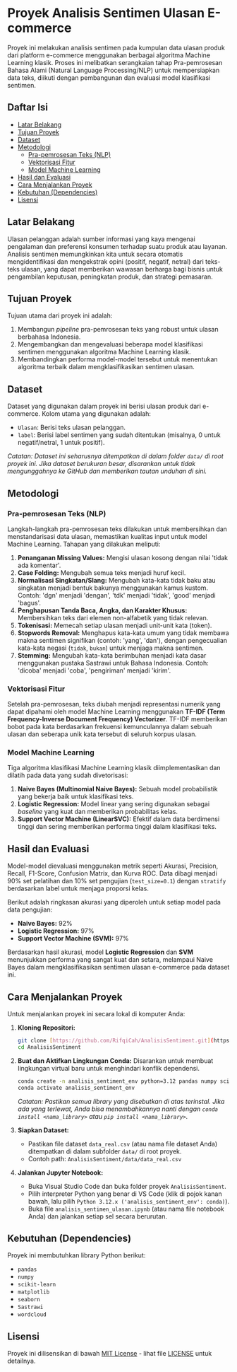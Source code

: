 # Proyek Analisis Sentimen Ulasan E-commerce

Proyek ini melakukan analisis sentimen pada kumpulan data ulasan produk dari platform e-commerce menggunakan berbagai algoritma Machine Learning klasik. Proses ini melibatkan serangkaian tahap Pra-pemrosesan Bahasa Alami (Natural Language Processing/NLP) untuk mempersiapkan data teks, diikuti dengan pembangunan dan evaluasi model klasifikasi sentimen.

## Daftar Isi

- [Latar Belakang](#latar-belakang)
- [Tujuan Proyek](#tujuan-proyek)
- [Dataset](#dataset)
- [Metodologi](#metodologi)
  - [Pra-pemrosesan Teks (NLP)](#pra-pemrosesan-teks-nlp)
  - [Vektorisasi Fitur](#vektorisasi-fitur)
  - [Model Machine Learning](#model-machine-learning)
- [Hasil dan Evaluasi](#hasil-dan-evaluasi)
- [Cara Menjalankan Proyek](#cara-menjalankan-proyek)
- [Kebutuhan (Dependencies)](#kebutuhan-dependencies)
- [Lisensi](#lisensi)

## Latar Belakang

Ulasan pelanggan adalah sumber informasi yang kaya mengenai pengalaman dan preferensi konsumen terhadap suatu produk atau layanan. Analisis sentimen memungkinkan kita untuk secara otomatis mengidentifikasi dan mengekstrak opini (positif, negatif, netral) dari teks-teks ulasan, yang dapat memberikan wawasan berharga bagi bisnis untuk pengambilan keputusan, peningkatan produk, dan strategi pemasaran.

## Tujuan Proyek

Tujuan utama dari proyek ini adalah:
1.  Membangun *pipeline* pra-pemrosesan teks yang robust untuk ulasan berbahasa Indonesia.
2.  Mengembangkan dan mengevaluasi beberapa model klasifikasi sentimen menggunakan algoritma Machine Learning klasik.
3.  Membandingkan performa model-model tersebut untuk menentukan algoritma terbaik dalam mengklasifikasikan sentimen ulasan.

## Dataset

Dataset yang digunakan dalam proyek ini berisi ulasan produk dari e-commerce. Kolom utama yang digunakan adalah:
-   `Ulasan`: Berisi teks ulasan pelanggan.
-   `label`: Berisi label sentimen yang sudah ditentukan (misalnya, 0 untuk negatif/netral, 1 untuk positif).

*Catatan: Dataset ini seharusnya ditempatkan di dalam folder `data/` di root proyek ini. Jika dataset berukuran besar, disarankan untuk tidak mengunggahnya ke GitHub dan memberikan tautan unduhan di sini.*

## Metodologi

### Pra-pemrosesan Teks (NLP)

Langkah-langkah pra-pemrosesan teks dilakukan untuk membersihkan dan menstandarisasi data ulasan, memastikan kualitas input untuk model Machine Learning. Tahapan yang dilakukan meliputi:
1.  **Penanganan Missing Values:** Mengisi ulasan kosong dengan nilai 'tidak ada komentar'.
2.  **Case Folding:** Mengubah semua teks menjadi huruf kecil.
3.  **Normalisasi Singkatan/Slang:** Mengubah kata-kata tidak baku atau singkatan menjadi bentuk bakunya menggunakan kamus kustom. Contoh: 'dgn' menjadi 'dengan', 'tdk' menjadi 'tidak', 'good' menjadi 'bagus'.
4.  **Penghapusan Tanda Baca, Angka, dan Karakter Khusus:** Membersihkan teks dari elemen non-alfabetik yang tidak relevan.
5.  **Tokenisasi:** Memecah setiap ulasan menjadi unit-unit kata (token).
6.  **Stopwords Removal:** Menghapus kata-kata umum yang tidak membawa makna sentimen signifikan (contoh: 'yang', 'dan'), dengan pengecualian kata-kata negasi (`tidak`, `bukan`) untuk menjaga makna sentimen.
7.  **Stemming:** Mengubah kata-kata berimbuhan menjadi kata dasar menggunakan pustaka Sastrawi untuk Bahasa Indonesia. Contoh: 'dicoba' menjadi 'coba', 'pengiriman' menjadi 'kirim'.

### Vektorisasi Fitur

Setelah pra-pemrosesan, teks diubah menjadi representasi numerik yang dapat dipahami oleh model Machine Learning menggunakan **TF-IDF (Term Frequency-Inverse Document Frequency) Vectorizer**. TF-IDF memberikan bobot pada kata berdasarkan frekuensi kemunculannya dalam sebuah ulasan dan seberapa unik kata tersebut di seluruh korpus ulasan.

### Model Machine Learning

Tiga algoritma klasifikasi Machine Learning klasik diimplementasikan dan dilatih pada data yang sudah divetorisasi:
1.  **Naive Bayes (Multinomial Naive Bayes):** Sebuah model probabilistik yang bekerja baik untuk klasifikasi teks.
2.  **Logistic Regression:** Model linear yang sering digunakan sebagai *baseline* yang kuat dan memberikan probabilitas kelas.
3.  **Support Vector Machine (LinearSVC):** Efektif dalam data berdimensi tinggi dan sering memberikan performa tinggi dalam klasifikasi teks.

## Hasil dan Evaluasi

Model-model dievaluasi menggunakan metrik seperti Akurasi, Precision, Recall, F1-Score, Confusion Matrix, dan Kurva ROC. Data dibagi menjadi 90% set pelatihan dan 10% set pengujian (`test_size=0.1`) dengan `stratify` berdasarkan label untuk menjaga proporsi kelas.

Berikut adalah ringkasan akurasi yang diperoleh untuk setiap model pada data pengujian:

-   **Naive Bayes:** 92%
-   **Logistic Regression:** 97%
-   **Support Vector Machine (SVM):** 97%

Berdasarkan hasil akurasi, model **Logistic Regression** dan **SVM** menunjukkan performa yang sangat kuat dan setara, melampaui Naive Bayes dalam mengklasifikasikan sentimen ulasan e-commerce pada dataset ini.

## Cara Menjalankan Proyek

Untuk menjalankan proyek ini secara lokal di komputer Anda:

1.  **Kloning Repositori:**
    ```bash
    git clone [https://github.com/RifqiCah/AnalisisSentiment.git](https://github.com/RifqiCah/AnalisisSentiment.git)
    cd AnalisisSentiment
    ```

2.  **Buat dan Aktifkan Lingkungan Conda:**
    Disarankan untuk membuat lingkungan virtual baru untuk menghindari konflik dependensi.
    ```bash
    conda create -n analisis_sentiment_env python=3.12 pandas numpy scikit-learn matplotlib jupyter seaborn sastrawi wordcloud
    conda activate analisis_sentiment_env
    ```
    *Catatan: Pastikan semua library yang disebutkan di atas terinstal. Jika ada yang terlewat, Anda bisa menambahkannya nanti dengan `conda install <nama_library>` atau `pip install <nama_library>`.*

3.  **Siapkan Dataset:**
    * Pastikan file dataset `data_real.csv` (atau nama file dataset Anda) ditempatkan di dalam subfolder `data/` di root proyek.
    * Contoh path: `AnalisisSentiment/data/data_real.csv`

4.  **Jalankan Jupyter Notebook:**
    * Buka Visual Studio Code dan buka folder proyek `AnalisisSentiment`.
    * Pilih interpreter Python yang benar di VS Code (klik di pojok kanan bawah, lalu pilih `Python 3.12.x ('analisis_sentiment_env': conda)`).
    * Buka file `analisis_sentimen_ulasan.ipynb` (atau nama file notebook Anda) dan jalankan setiap sel secara berurutan.

## Kebutuhan (Dependencies)

Proyek ini membutuhkan library Python berikut:
-   `pandas`
-   `numpy`
-   `scikit-learn`
-   `matplotlib`
-   `seaborn`
-   `Sastrawi`
-   `wordcloud`

## Lisensi

Proyek ini dilisensikan di bawah [MIT License](https://opensource.org/licenses/MIT) - lihat file [LICENSE](LICENSE) untuk detailnya.
